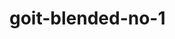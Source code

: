 # goit-blended-no-1

<!-- <strong>Questions:</strong></br>./css/styles.css</br><strong>Ln 69-75</strong> (fixed header);</br><strong>Ln 1172</strong> faq-section?</br>Ln<strong> 1327-1332</strong> customer-why-text (text)</br><strong>Ln 1461</strong> customers-offer-section (svg)</br><strong>Ln 1363-1365</strong> customers-instruction-section (img in svg)</br><strong>Ln 736-741</strong> .feed-item:nth-child(3) > .feed-text (text);</br><strong>Ln 747-753</strong> li.feed-subitem.feedback (height); -->
